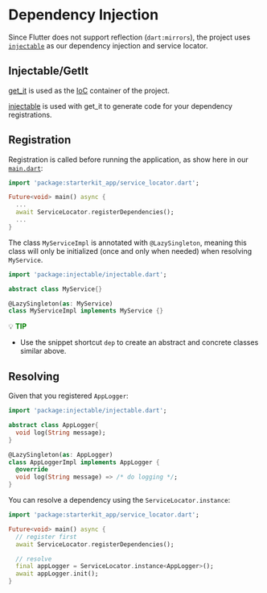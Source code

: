 # Dependency Injection

Since Flutter does not support reflection (`dart:mirrors`), the project uses [`injectable`](https://pub.dev/packages/injectable) as our dependency injection and service locator.

## Injectable/GetIt

[get_it](https://pub.dev/packages/get_it) is used as the [IoC](https://stackoverflow.com/questions/3058/what-is-inversion-of-control) container of the project.

[injectable](https://pub.dev/packages/injectable) is used with get_it to generate code for your dependency registrations.

## Registration

Registration is called before running the application, as show here in our [`main.dart`](../../../starterkit_app/lib/main.dart):

```dart
import 'package:starterkit_app/service_locator.dart';

Future<void> main() async {
  ...
  await ServiceLocator.registerDependencies();
  ...
}
```

The class `MyServiceImpl` is annotated with `@LazySingleton`, meaning this class will only be initialized (once and only when needed) when resolving `MyService`.

```dart
import 'package:injectable/injectable.dart';

abstract class MyService{}

@LazySingleton(as: MyService)
class MyServiceImpl implements MyService {}
```

:bulb: **<span style="color: green">TIP</span>**

- Use the snippet shortcut `dep` to create an abstract and concrete classes similar above.

## Resolving
Given that you registered `AppLogger`:

```dart
import 'package:injectable/injectable.dart';

abstract class AppLogger{
  void log(String message);
}

@LazySingleton(as: AppLogger)
class AppLoggerImpl implements AppLogger {
  @override
  void log(String message) => /* do logging */;
}
```

You can resolve a dependency using the `ServiceLocator.instance`:

```dart
import 'package:starterkit_app/service_locator.dart';

Future<void> main() async {
  // register first
  await ServiceLocator.registerDependencies();

  // resolve
  final appLogger = ServiceLocator.instance<AppLogger>();
  await appLogger.init();
}
```